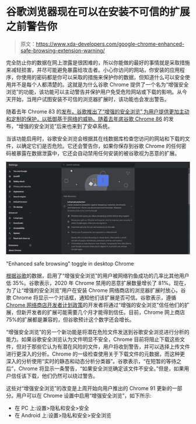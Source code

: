 # 谷歌浏览器现在可以在安装不可信的扩展之前警告你

> 原文：<https://www.xda-developers.com/google-chrome-enhanced-safe-browsing-extension-warning/>

完全防止你的数据在网上泄露是很困难的，所以你能做的最好的事情就是采取措施来减轻损害，并尽可能避免暴露给攻击者。小心你访问的网站，你安装的应用程序，你使用的密码都是你可以采取的措施来保护你的数据，但知道什么可以安全使用并不是每个人都清楚的。这就是为什么谷歌 Chrome 提供了一个名为“增强安全浏览”的功能，该功能可以主动警告并保护用户免受危险网站或下载的影响。从今天开始，当用户试图安装不可信的浏览器扩展时，该功能也会发出警告。

随着去年 Chrome 83 的[发布，谷歌推出了“增强的安全浏览”,为用户提供更加主动和定制的保护，以抵御基于网络的威胁。随着去年底](https://www.xda-developers.com/google-chrome-83-privacy-controls-safety-check/)[谷歌 Chrome 86](https://www.xda-developers.com/google-chrome-ios-android-check-newly-saved-passwords-compromised/) 的发布，“增强的安全浏览”后来也来到了安卓系统。

当该功能启用时，谷歌安全浏览会根据其在线数据库检查您访问的网站和下载的文件，以确定它们是否危险。它还会警告你，如果你保存到谷歌 Chrome 的任何密码被暴露在数据泄露中，它还会自动禁用任何安装的被谷歌视为恶意的扩展。

 <picture>![Google Chrome enhanced safe browsing](img/9043e494136eaab1f285fafe9595d1d5.png)</picture> 

"Enhanced safe browsing" toggle in desktop Chrome

[根据谷歌](https://security.googleblog.com/2021/06/new-protections-for-enhanced-safe.html)的数据，启用了“增强安全浏览”的用户被网络钓鱼成功的几率比其他用户低 35%。谷歌表示，2020 年 Chrome 禁用的恶意扩展数量增长了 81%。现在，为了让“增强的安全浏览”用户在安装 Chrome 网络商店的浏览器扩展时放心，谷歌 Chrome 将显示一个对话框，通知他们该扩展是否可信。谷歌表示，遵循 [Chrome 网络商店开发者计划政策](https://developer.chrome.com/docs/webstore/program_policies/)的开发者将通过“增强的安全浏览”信任他们的扩展，但新开发者的扩展可能需要几个月才能得到信任。目前，Chrome 网上商店 75%的扩展都是兼容的，但谷歌预计这个数字还会增长。

“增强安全浏览”的另一个新功能是将潜在危险文件发送到谷歌安全浏览进行分析的能力。如果谷歌安全浏览认为文件明显不安全，Chrome 目前将阻止下载这些文件，但对于那些它认为有潜在风险的文件，用户将收到警告，并可以选择上传文件进行更深入的分析。Chrome 的一级检查使用关于下载文件的元数据，而这种更深入的分析使用“实时的静态和动态分析分类器”。谷歌表示，“在短暂的等待之后”，Chrome 将显示一条警告，“如果安全浏览确定该文件不安全。”但是，如果用户信任该下载，他们仍然可以绕过警告。

这些对“增强安全浏览”的改变是上周开始向用户推出的 Chrome 91 更新的一部分。用户可以在 Chrome 设置中启用“增强安全浏览”，如下所示:

*   在 PC 上:设置>隐私和安全>安全
*   在 Android 上:设置>隐私和安全>安全浏览